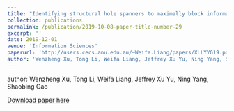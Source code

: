 ```yaml
---
title: "Identifying structural hole spanners to maximally block information propagation"
collection: publications
permalink: /publication/2019-10-08-paper-title-number-29
excerpt: ''
date: 2019-12-01
venue: 'Information Sciences'
paperurl: 'http://users.cecs.anu.edu.au/~Weifa.Liang/papers/XLLYYG19.pdf'
author: 'Wenzheng Xu, Tong Li, Weifa Liang, Jeffrey Xu Yu, Ning Yang, Shaobing Gao'
---
```


author: Wenzheng Xu, Tong Li, Weifa Liang, Jeffrey Xu Yu, Ning Yang, Shaobing Gao

[Download paper here](http://users.cecs.anu.edu.au/~Weifa.Liang/papers/XLLYYG19.pdf)

